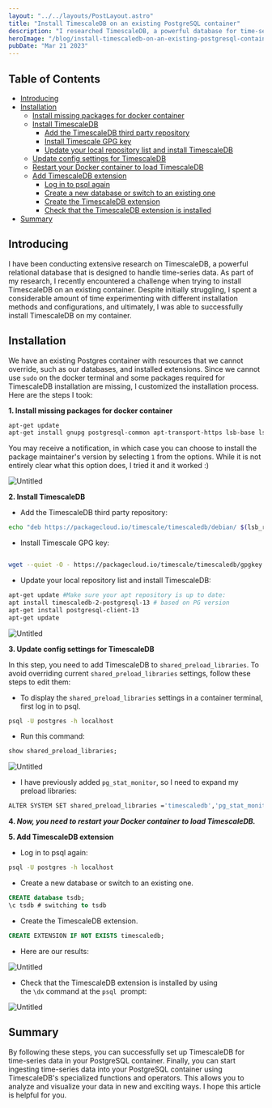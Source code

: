 ```yaml
---
layout: "../../layouts/PostLayout.astro"
title: "Install TimescaleDB on an existing PostgreSQL container"
description: "I researched TimescaleDB, a powerful database for time-series data. While installing it on an existing container, I encountered a challenge. After experimenting with different methods and configurations, I successfully installed TimescaleDB."
heroImage: "/blog/install-timescaledb-on-an-existing-postgresql-container/Untitled%203.png"
pubDate: "Mar 21 2023"
---
```

## Table of Contents
- [Introducing](#introducing)
- [Installation](#installation)
  - [Install missing packages for docker container](#install-missing-packages-for-docker-container)
  - [Install TimescaleDB](#install-timescaledb)
    - [Add the TimescaleDB third party repository](#add-the-timescaledb-third-party-repository)
    - [Install Timescale GPG key](#install-timescale-gpg-key)
    - [Update your local repository list and install TimescaleDB](#update-your-local-repository-list-and-install-timescaledb)
  - [Update config settings for TimescaleDB](#update-config-settings-for-timescaledb)
  - [Restart your Docker container to load TimescaleDB](#restart-your-docker-container-to-load-timescaledb)
  - [Add TimescaleDB extension](#add-timescaledb-extension)
    - [Log in to psql again](#log-in-to-psql-again)
    - [Create a new database or switch to an existing one](#create-a-new-database-or-switch-to-an-existing-one)
    - [Create the TimescaleDB extension](#create-the-timescaledb-extension)
    - [Check that the TimescaleDB extension is installed](#check-that-the-timescaledb-extension-is-installed)
- [Summary](#summary)


## Introducing

I have been conducting extensive research on TimescaleDB, a powerful relational database that is designed to handle time-series data. As part of my research, I recently encountered a challenge when trying to install TimescaleDB on an existing container. Despite initially struggling, I spent a considerable amount of time experimenting with different installation methods and configurations, and ultimately, I was able to successfully install TimescaleDB on my container.

## Installation

We have an existing Postgres container with resources that we cannot override, such as our databases, and installed extensions. Since we cannot use `sudo` on the docker terminal and some packages required for TimescaleDB installation are missing, I customized the installation process. Here are the steps I took:

**1. Install missing packages for docker container**

```bash
apt-get update
apt-get install gnupg postgresql-common apt-transport-https lsb-base lsb-release wget
```

You may receive a notification, in which case you can choose to install the package maintainer's version by selecting `1` from the options. While it is not entirely clear what this option does, I tried it and it worked :)

![Untitled](/blog/install-timescaledb-on-an-existing-postgresql-container/Untitled.png)

**2. Install TimescaleDB**
- Add the TimescaleDB third party repository:

```bash
echo "deb https://packagecloud.io/timescale/timescaledb/debian/ $(lsb_release -c -s) main" | tee /etc/apt/sources.list.d/timescaledb.list
```

- Install Timescale GPG key:

```bash

wget --quiet -O - https://packagecloud.io/timescale/timescaledb/gpgkey | apt-key add -
```

- Update your local repository list and install TimescaleDB:

```bash
apt-get update #Make sure your apt repository is up to date:
apt install timescaledb-2-postgresql-13 # based on PG version
apt-get install postgresql-client-13
apt-get update
```

![Untitled](/blog/install-timescaledb-on-an-existing-postgresql-container/Untitled%201.png)

**3. Update config settings for TimescaleDB**

In this step, you need to add TimescaleDB to `shared_preload_libraries`. To avoid overriding current `shared_preload_libraries` settings, follow these steps to edit them:

- To display the `shared_preload_libraries` settings in a container terminal, first log in to psql.

```bash
psql -U postgres -h localhost
```

- Run this command:

```sql
show shared_preload_libraries;
```

![Untitled](/blog/install-timescaledb-on-an-existing-postgresql-container/Untitled%202.png)

- I have previously added `pg_stat_monitor`, so I need to expand my preload libraries:

```bash
ALTER SYSTEM SET shared_preload_libraries ='timescaledb','pg_stat_monitor';
```

**4. *Now, you need to restart your Docker container to load TimescaleDB.***

**5. Add TimescaleDB extension**
- Log in to psql again:

```bash
psql -U postgres -h localhost
```

- Create a new database or switch to an existing one.

```sql
CREATE database tsdb;
\c tsdb # switching to tsdb 
```

- Create the TimescaleDB extension.

```sql
CREATE EXTENSION IF NOT EXISTS timescaledb;
```

- Here are our results:

![Untitled](/blog/install-timescaledb-on-an-existing-postgresql-container/Untitled%203.*png*)

- Check that the TimescaleDB extension is installed by using the `\dx` command at the `psql`
 prompt:

![Untitled](/blog/install-timescaledb-on-an-existing-postgresql-container/Untitled%204.png)

## Summary

By following these steps, you can successfully set up TimescaleDB for time-series data in your PostgreSQL container. Finally, you can start ingesting time-series data into your PostgreSQL container using TimescaleDB's specialized functions and operators. This allows you to analyze and visualize your data in new and exciting ways. I hope this article is helpful for you.